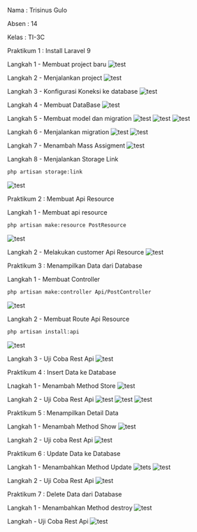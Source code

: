 Nama : Trisinus Gulo

Absen : 14

Kelas : TI-3C

Praktikum 1 : Install Laravel 9

Langkah 1 - Membuat project baru
![test](img/Langkah1-laravel.png)

Langkah 2 - Menjalankan project
![test](img/Langkah2_laravel.png)

Langkah 3 - Konfigurasi Koneksi ke database
![test](img/Langkah3-laravel.png)

Langkah 4 - Membuat DataBase
![test](img/Langkah4-laravel.png)

Langkah 5 - Membuat model dan migration
![test](img/Langkah5-laravel.png)
![test](img/Langkah5-laravel1.png)
![test](img/Langkah5-laravel2.png)

Langkah 6 - Menjalankan migration
![test](img/Langkah6-laravel.png)
![test](img/Langkah6-prak6.png)

Langkah 7 - Menambah Mass Assigment
![test](img/Langkah7-laravel.png)

Langkah 8 - Menjalankan Storage Link
```bash
php artisan storage:link
```
![test](img/Langkah8-laravel.png)

Praktikum 2 : Membuat Api Resource

Langkah 1 - Membuat api resource

```bash 
php artisan make:resource PostResource
```
![test](img/langkah1_Prak2.png)

Langkah 2 - Melakukan customer Api Resource
![test](img/langkah2_Prak2.png)

Praktikum 3 : Menampilkan Data dari Database

Langkah 1 - Membuat Controller
```bash
php artisan make:controller Api/PostController
```
![test](img/Langkah1_prak3.png)

Langkah 2 - Membuat Route Api Resource
```bash
php artisan install:api
```
![test](img/Langkah2_prak3.png)

Langkah 3 - Uji Coba Rest Api
![test](img/Langkah3-Prak3.png)

Praktikum 4 : Insert Data ke Database

Lnagkah 1 - Menambah Method Store
![test](img/langkah1_Prak4.png)

Langkah 2 - Uji Coba Rest Api
![test](img/langkah2_Prak4.png)
![test](img/langkah2-Prak4.png)
![test](img/langkah2_Lanjt_Prak4.png)

Praktikum 5 : Menampilkan Detail Data

Langkah 1 - Menambah Method Show
![test](img/langkah1_Prak5.png)

Langkah 2 - Uji coba Rest Api
![test](img/langkah2-Prak5.png)

Praktikum 6 : Update Data ke Database

Langkah 1 -  Menambahkan Method Update
![tets](img/langkah1_Prak6.png)
![test](img/Langkah2-prak6.png)

Langkah 2 - Uji Coba Rest Api
![test](img/Langkah3-Prak6.png)

Praktikum 7 : Delete Data dari Database

Langkah 1 - Menambahkan Method destroy
![test](img/langkah1_Prak7.png)

Langkah - Uji Coba Rest Api
![test](img/langkah2_Prak7.png)





